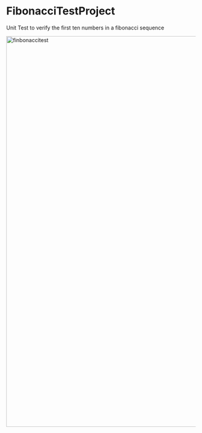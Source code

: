 # FibonacciTestProject
Unit Test to verify the first ten numbers in a fibonacci sequence

<img width="1041" alt="finbonaccitest" src="https://github.com/bassey2002/FibonacciTestProject/assets/133603280/b6207487-66d4-4d08-8a16-2709116f68e3">
